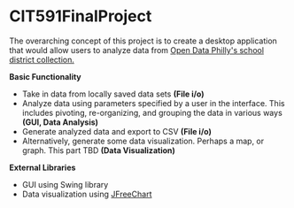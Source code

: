 # CIT591FinalProject

The overarching concept of this project is to create a desktop application that would allow users to analyze data from <a href="https://www.opendataphilly.org/dataset?organization=school-district-of-philadelphia">Open Data Philly's school district collection.</a>

<b>Basic Functionality</b><ul>
  <li>Take in data from locally saved data sets <b>(File i/o)</b></li>
  <li>Analyze data using parameters specified by a user in the interface. This includes pivoting, re-organizing, and grouping the data in various ways <b>(GUI, Data Analysis)</b></li>
  <li>Generate analyzed data and export to CSV <b>(File i/o)</b></li>
  <li>Alternatively, generate some data visualization. Perhaps a map, or graph. This part TBD <b>(Data Visualization)</b></li></ul>

<b>External Libraries</b><ul>
  <li>GUI using Swing library</li>
  <li>Data visualization using <a href="http://www.jfree.org/jfreechart/">JFreeChart</a></li></ul>
